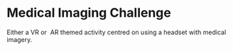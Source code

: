 # Medical Imaging Challenge

Either a VR or  AR themed activity centred on using a headset with medical imagery.
